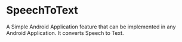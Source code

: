 # SpeechToText
A Simple Android Application feature that can be implemented in any Android Application. It converts Speech to Text.

